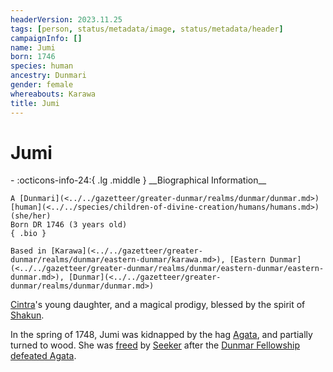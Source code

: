 ```yaml
---
headerVersion: 2023.11.25
tags: [person, status/metadata/image, status/metadata/header]
campaignInfo: []
name: Jumi
born: 1746
species: human
ancestry: Dunmari
gender: female
whereabouts: Karawa
title: Jumi
---
```

# Jumi
<div class="grid cards ext-narrow-margin ext-one-column" markdown>
- :octicons-info-24:{ .lg .middle } __Biographical Information__

    A [Dunmari](<../../gazetteer/greater-dunmar/realms/dunmar/dunmar.md>) [human](<../../species/children-of-divine-creation/humans/humans.md>) (she/her)  
    Born DR 1746 (3 years old)  
    { .bio }

    Based in [Karawa](<../../gazetteer/greater-dunmar/realms/dunmar/eastern-dunmar/karawa.md>), [Eastern Dunmar](<../../gazetteer/greater-dunmar/realms/dunmar/eastern-dunmar/eastern-dunmar.md>), [Dunmar](<../../gazetteer/greater-dunmar/realms/dunmar/dunmar.md>)
</div>




[Cintra](<./cintra.md>)'s young daughter, and a magical prodigy, blessed by the spirit of [Shakun](<../../cosmology/gods/incorporeal-gods/dunmari-pantheon/shakun.md>). 


In the spring of 1748, Jumi was kidnapped by the hag [Agata](<../fey/agata.md>), and partially turned to wood. She was [freed](<../../campaigns/dunmari-frontier/session-notes/session-29-dufr.md>) by [Seeker](<../pcs/dunmar-fellowship/seeker.md>) after the [Dunmar Fellowship](<../pcs/dunmar-fellowship/dunmar-fellowship.md>) [defeated Agata](<../../campaigns/dunmari-frontier/session-notes/session-28-dufr.md>).
